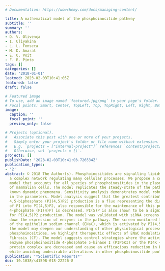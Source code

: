 ```yaml
---
# Documentation: https://wowchemy.com/docs/managing-content/

title: A mathematical model of the phosphoinositide pathway
subtitle: ''
summary: ''
authors:
- D. V. Olivença
- I. Uliyakina
- L. L. Fonseca
- M. D. Amaral
- E. O. Voit
- F. R. Pinto
tags: []
categories: []
date: '2018-01-01'
lastmod: 2023-02-03T10:41:05Z
featured: false
draft: false

# Featured image
# To use, add an image named `featured.jpg/png` to your page's folder.
# Focal points: Smart, Center, TopLeft, Top, TopRight, Left, Right, BottomLeft, Bottom, BottomRight.
image:
  caption: ''
  focal_point: ''
  preview_only: false

# Projects (optional).
#   Associate this post with one or more of your projects.
#   Simply enter your project's folder or file name without extension.
#   E.g. `projects = ["internal-project"]` references `content/project/deep-learning/index.md`.
#   Otherwise, set `projects = []`.
projects: []
publishDate: '2023-02-03T10:41:03.726534Z'
publication_types:
- '2'
abstract: © 2018 The Author(s). Phosphoinositides are signalling lipids that constitute
  a complex network regulating many cellular processes. We propose a computational
  model that accounts for all species of phosphoinositides in the plasma membrane
  of mammalian cells. The model replicates the steady-state of the pathway and most
  known dynamic phenomena. Sensitivity analysis demonstrates model robustness to alterations
  in the parameters. Model analysis suggest that the greatest contributor to phosphatidylinositol
  4,5-biphosphate (PI(4,5)P2) production is a flux representing the direct transformation
  of PI into PI(4,5)P2, also responsible for the maintenance of this pool when phosphatidylinositol
  4-phosphate (PI(4)P) is decreased. PI(5)P is also shown to be a significant source
  for PI(4,5)P2 production. The model was validated with siRNA screens that knocked
  down the expression of enzymes in the pathway. The screen monitored the activity
  of the epithelium sodium channel (ENaC), which is activated by PI(4,5)P2. While
  the model may deepen our understanding of other physiological processes involving
  phosphoinositides, we highlight therapeutic effects of ENaC modulation in Cystic
  Fibrosis (CF). The model suggests control strategies where the activities of the
  enzyme phosphoinositide 4-phosphate 5-kinase I (PIP5KI) or the PI4K + PIP5KI + DVL
  protein complex are decreased and cause an efficacious reduction in PI(4,5)P2 levels
  while avoiding undesirable alterations in other phosphoinositide pools.
publication: '*Scientific Reports*'
doi: 10.1038/s41598-018-22226-8
---
```

